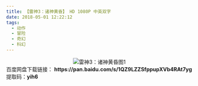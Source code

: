 ```yaml
---
title: 【雷神3：诸神黄昏】 HD 1080P 中英双字
date: 2018-05-01 12:22:12
tags:
  - 动作
  - 冒险
  - 奇幻
  - 科幻
---
```

<div align=center>
    <img src="/assets/images/a/1/lei-shen/1.jpg" alt="雷神3：诸神黄昏图1">
</div>
<!-- more -->
百度网盘下载链接：
<b>https://pan.baidu.com/s/1QZ9LZZSfppupXVb4RAt7yg</b>
提取码：<b>yih6</b>
